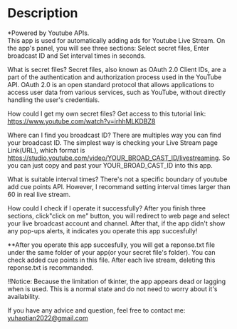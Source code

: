 # Description
*Powered by Youtube APIs.	
This app is used for automatically adding ads for Youtube Live Stream.
On the app's panel, you will see three sections: Select secret files, Enter broadcast ID and Set interval times in seconds.

What is secret files? Secret files, also known as OAuth 2.0 Client IDs, are a part of the authentication and authorization process used in the YouTube API. OAuth 2.0 is an open standard protocol that allows applications to access user data from various services, such as YouTube, without directly handling the user's credentials.

How could I get my own secret files?
Get access to this tutorial link: https://www.youtube.com/watch?v=irhhMLKDBZ8

Where can I find you broadcast ID?
There are multiples way you can find your broadcast ID. The simplest way is checking your Live Stream page Link(URL), which format is 
https://studio.youtube.com/video/YOUR_BROAD_CAST_ID/livestreaming. So you can just copy and past your YOUR_BROAD_CAST_ID into this app.

What is suitable interval times?
There's not a specific boundary of youtube add cue points API. However, I recommand setting interval times larger than 60 in real live stream.

How could I check if I operate it successfully?
After you finish three sections, click"click on me" button, you will redirect to web page and select your live broadcast account and channel. After that, if the app didn't show any pop-ups alerts, it indicates you operate this app succesfully!

**After you operate this app succesfully, you will get a reponse.txt file under the same folder of your app(or your secret file's folder). You can check added cue points in this file. After each live stream, deleting this reponse.txt is recommanded.

!!Notice: Because the limitation of tkinter, the app appears dead or lagging when is used. This is a normal state and do not need to worry about it's availability.

If you have any advice and question, feel free to contact me: yuhaotian2022@gmail.com
